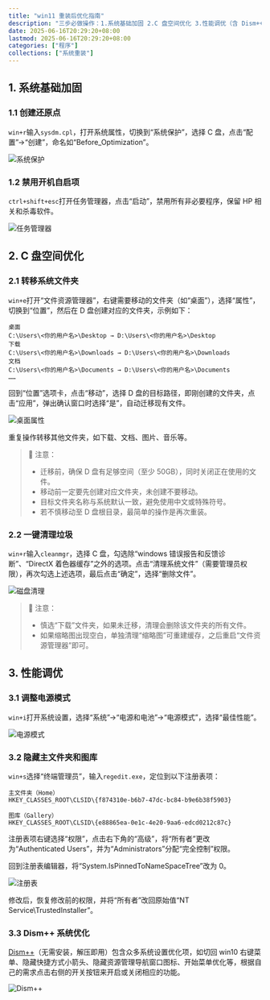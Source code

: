 ```yaml
---
title: "win11 重装后优化指南"
description: "三步必做操作：1.系统基础加固 2.C 盘空间优化 3.性能调优（含 Dism++）"
date: 2025-06-16T20:29:20+08:00
lastmod: 2025-06-16T20:29:20+08:00
categories: ["程序"]
collections: ["系统重装"]
---
```


<!--more-->

## 1. 系统基础加固

### 1.1 创建还原点

`win+r`输入`sysdm.cpl`，打开系统属性，切换到“系统保护”，选择 C 盘，点击“配置”->“创建”，命名如“Before_Optimization”。

![系统保护](pic1-1.png)

### 1.2 禁用开机自启项

`ctrl+shift+esc`打开任务管理器，点击“启动”，禁用所有非必要程序，保留 HP 相关和杀毒软件。

![任务管理器](pic1-2.png)

## 2. C 盘空间优化

### 2.1 转移系统文件夹

`win+e`打开“文件资源管理器”，右键需要移动的文件夹（如“桌面”），选择“属性”，切换到“位置”，然后在 D 盘创建对应的文件夹，示例如下：

```text
桌面
C:\Users\<你的用户名>\Desktop → D:\Users\<你的用户名>\Desktop
下载
C:\Users\<你的用户名>\Downloads → D:\Users\<你的用户名>\Downloads
文档
C:\Users\<你的用户名>\Documents → D:\Users\<你的用户名>\Documents
……
```

回到“位置”选项卡，点击“移动”，选择 D 盘的目标路径，即刚创建的文件夹，点击“应用”，弹出确认窗口时选择“是”，自动迁移现有文件。

![桌面属性](pic2-1.png)

重复操作转移其他文件夹，如下载、文档、图片、音乐等。

> 📌 注意：
>
> - 迁移前，确保 D 盘有足够空间（至少 50GB），同时关闭正在使用的文件。
> - 移动前一定要先创建对应文件夹，未创建不要移动。
> - 目标文件夹名称与系统默认一致，避免使用中文或特殊符号。
> - 若不慎移动至 D 盘根目录，最简单的操作是再次重装。

### 2.2 一键清理垃圾

`win+r`输入`cleanmgr`，选择 C 盘，勾选除“windows 错误报告和反馈诊断”、“DirectX 着色器缓存”之外的选项。点击“清理系统文件”（需要管理员权限），再次勾选上述选项，最后点击“确定”，选择“删除文件”。

![磁盘清理](pic2-2.png)

> 📌 注意：
>
> - 慎选“下载”文件夹，如果未迁移，清理会删除该文件夹的所有文件。
> - 如果缩略图出现空白，单独清理“缩略图”可重建缓存，之后重启“文件资源管理器”即可。

## 3. 性能调优

### 3.1 调整电源模式

`win+i`打开系统设置，选择“系统”->“电源和电池”->“电源模式”，选择“最佳性能”。

![电源模式](pic3-1.png)

### 3.2 隐藏主文件夹和图库

`win+s`选择“终端管理员”，输入`regedit.exe`，定位到以下注册表项：

```text
主文件夹（Home）
HKEY_CLASSES_ROOT\CLSID\{f874310e-b6b7-47dc-bc84-b9e6b38f5903}

图库（Gallery）
HKEY_CLASSES_ROOT\CLSID\{e88865ea-0e1c-4e20-9aa6-edcd0212c87c}
```

注册表项右键选择“权限”，点击右下角的“高级”，将“所有者”更改为“Authenticated Users”，并为“Administrators”分配“完全控制”权限。

回到注册表编辑器，将“System.IsPinnedToNameSpaceTree”改为 0。

![注册表](pic3-2.png)

修改后，恢复修改前的权限，并将“所有者”改回原始值“NT Service\TrustedInstaller”。

### 3.3 Dism++ 系统优化

[Dism++](https://github.com/Chuyu-Team/Dism-Multi-language/releases)（无需安装，解压即用）包含众多系统设置优化项，如切回 win10 右键菜单、隐藏快捷方式小箭头、隐藏资源管理导航窗口图标、开始菜单优化等，根据自己的需求点击右侧的开关按钮来开启或关闭相应的功能。

![Dism++](pic3-3.png)
